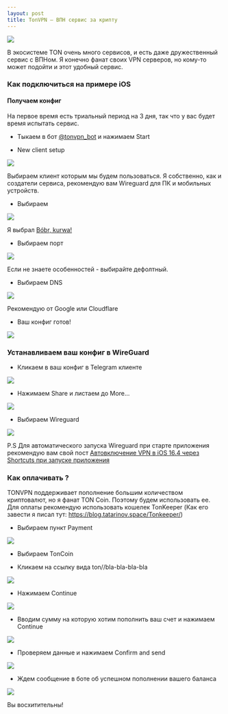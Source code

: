 ```yaml
---
layout: post
title: TonVPN — ВПН сервис за крипту 
---
```

![](https://raw.githubusercontent.com/tatarinovms/tatarinovms.github.io/master/images/posts/TONVPN/logo.png)

В экосистеме TON очень много сервисов, и есть даже дружественный сервис с ВПНом. Я конечно фанат своих VPN серверов, но кому-то может подойти и этот удобный сервис.

### Как подключиться на примере iOS 

#### Получаем конфиг

На первое время есть триальный период на 3 дня, так что у вас будет время испытать сервис.

- Тыкаем в бот [@tonvpn_bot](https://t.me/tonvpn_bot) и нажимаем Start 

- New client setup

![](https://raw.githubusercontent.com/tatarinovms/tatarinovms.github.io/master/images/posts/TONVPN/1.png)

Выбираем клиент которым мы будем пользоваться. Я собственно, как и создатели сервиса, рекомендую вам Wireguard для ПК и мобильных устройств.

- Выбираем 

![](https://raw.githubusercontent.com/tatarinovms/tatarinovms.github.io/master/images/posts/TONVPN/2.png)

Я выбрал [Bóbr, kurwa!](https://youtu.be/B1AkqtFQYLE) 

- Выбираем порт

![](https://raw.githubusercontent.com/tatarinovms/tatarinovms.github.io/master/images/posts/TONVPN/3.png)

Если не знаете особенностей - выбирайте дефолтный.

- Выбираем DNS

![](https://raw.githubusercontent.com/tatarinovms/tatarinovms.github.io/master/images/posts/TONVPN/4.png)

Рекомендую от Google или Cloudflare

- Ваш конфиг готов! 

![](https://raw.githubusercontent.com/tatarinovms/tatarinovms.github.io/master/images/posts/TONVPN/5.png)

### Устанавливаем ваш конфиг в WireGuard

- Кликаем в ваш конфиг в Telegram клиенте

![](https://raw.githubusercontent.com/tatarinovms/tatarinovms.github.io/master/images/posts/TONVPN/6.png)

- Нажимаем Share и листаем до More...

![](https://raw.githubusercontent.com/tatarinovms/tatarinovms.github.io/master/images/posts/TONVPN/7.png)

- Выбираем Wireguard

![](https://raw.githubusercontent.com/tatarinovms/tatarinovms.github.io/master/images/posts/TONVPN/8.png)

P.S Для автоматического запуска Wireguard при старте приложения рекомендую вам свой пост [Автовключение VPN в iOS 16.4 через Shortcuts при запуске приложения](https://blog.tatarinov.space/iOS164VPN/)

### Как оплачивать ? 

TONVPN поддерживает пополнение большим количеством криптовалют, но я фанат TON Coin. Поэтому будем использовать ее. Для оплаты рекомендую использовать кошелек TonKeeper (Как его завести я писал тут: https://blog.tatarinov.space/Tonkeeper/) 

- Выбираем пункт Payment

![](https://raw.githubusercontent.com/tatarinovms/tatarinovms.github.io/master/images/posts/TONVPN/9.png)

- Выбираем TonCoin

- Кликаем на ссылку вида ton//bla-bla-bla-bla

![](https://raw.githubusercontent.com/tatarinovms/tatarinovms.github.io/master/images/posts/TONVPN/10.png)

- Нажимаем Continue

![](https://raw.githubusercontent.com/tatarinovms/tatarinovms.github.io/master/images/posts/TONVPN/11.png)

- Вводим сумму на которую хотим пополнить ваш счет и нажимаем Continue

![](https://raw.githubusercontent.com/tatarinovms/tatarinovms.github.io/master/images/posts/TONVPN/12.png)

- Проверяем данные и нажимаем Confirm and send

![](https://raw.githubusercontent.com/tatarinovms/tatarinovms.github.io/master/images/posts/TONVPN/13.png)

- Ждем сообщение в боте об успешном пополнении вашего баланса

![](https://raw.githubusercontent.com/tatarinovms/tatarinovms.github.io/master/images/posts/TONVPN/14.png)

Вы восхитительны!